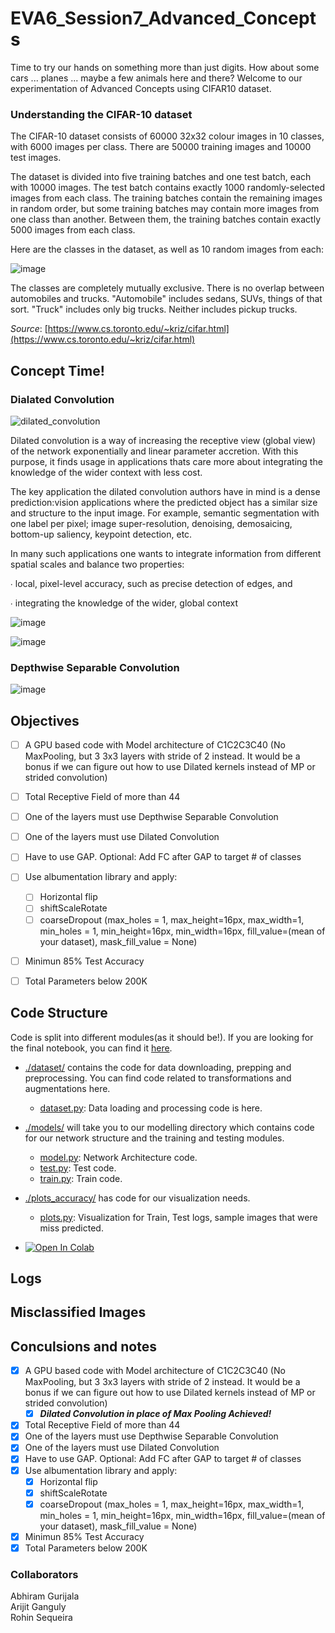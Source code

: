 # EVA6_Session7_Advanced_Concepts

Time to try our hands on something more than just digits. How about some cars ... planes ... maybe a few animals here and there? Welcome to our experimentation of Advanced Concepts using CIFAR10 dataset.

### Understanding the CIFAR-10 dataset

The CIFAR-10 dataset consists of 60000 32x32 colour images in 10 classes, with 6000 images per class. There are 50000 training images and 10000 test images.

The dataset is divided into five training batches and one test batch, each with 10000 images. The test batch contains exactly 1000 randomly-selected images from each class. The training batches contain the remaining images in random order, but some training batches may contain more images from one class than another. Between them, the training batches contain exactly 5000 images from each class.

Here are the classes in the dataset, as well as 10 random images from each:

![image](https://user-images.githubusercontent.com/31658286/122556219-dab61e80-d058-11eb-8e6e-a2ac3ab24365.png)

The classes are completely mutually exclusive. There is no overlap between automobiles and trucks. "Automobile" includes sedans, SUVs, things of that sort. "Truck" includes only big trucks. Neither includes pickup trucks.

_Source_: [https://www.cs.toronto.edu/~kriz/cifar.html](https://www.cs.toronto.edu/~kriz/cifar.html)

## Concept Time!

### Dialated Convolution

![dilated_convolution](https://user-images.githubusercontent.com/31658286/123273137-ff5e3a80-d51f-11eb-802f-bca4da9e492e.gif)

Dilated convolution is a way of increasing the receptive view (global view) of the network exponentially and linear parameter accretion. With this purpose, it finds usage in applications thats care more about integrating the knowledge of the wider context with less cost.

The key application the dilated convolution authors have in mind is a dense prediction:vision applications where the predicted object has a similar size and structure to the input image.
For example, semantic segmentation with one label per pixel;
image super-resolution, denoising, demosaicing, bottom-up saliency, keypoint detection, etc.

In many such applications one wants to integrate information from different spatial scales and balance two properties:

∙ local, pixel-level accuracy, such as precise detection of edges, and

∙ integrating the knowledge of the wider, global context

![image](https://user-images.githubusercontent.com/31658286/123273667-798ebf00-d520-11eb-81ea-84fd1e922e9b.png)

![image](https://user-images.githubusercontent.com/31658286/123273824-9aefab00-d520-11eb-9ed2-638434daa46b.png)


### Depthwise Separable Convolution

![image](https://user-images.githubusercontent.com/31658286/123274042-ca9eb300-d520-11eb-8fe0-dbe8b7d9040c.png)


## Objectives

- [ ] A GPU based code with Model architecture of C1C2C3C40 (No MaxPooling, but 3 3x3 layers with stride of 2 instead. It would be a bonus if we can figure out how to use Dilated kernels instead of MP or strided convolution)
- [ ] Total Receptive Field of more than 44
- [ ] One of the layers must use Depthwise Separable Convolution
- [ ] One of the layers must use Dilated Convolution
- [ ] Have to use GAP. Optional: Add FC after GAP to target # of classes
- [ ] Use albumentation library and apply:
  - [ ] Horizontal flip
  - [ ] shiftScaleRotate
  - [ ] coarseDropout (max_holes = 1, max_height=16px, max_width=1, min_holes = 1, min_height=16px, min_width=16px, fill_value=(mean of your dataset), mask_fill_value = None)
- [ ] Minimun 85% Test Accuracy
- [ ] Total Parameters below 200K


## Code Structure

Code is split into different modules(as it should be!). If you are looking for the final notebook, you can find it [here]().  

* [./dataset/](https://github.com/Arijit-datascience/CIFAR10_Image_Recognition/tree/main/dataset) contains the code for data downloading, prepping and preprocessing. You can find code related to transformations and augmentations here.  
   * [dataset.py](https://github.com/Arijit-datascience/CIFAR10_Image_Recognition/blob/main/dataset/dataset.py): Data loading and processing code is here.

* [./models/](https://github.com/Arijit-datascience/CIFAR10_Image_Recognition/tree/main/models) will take you to our modelling directory which contains code for our network structure and the training and testing modules.  
   * [model.py](https://github.com/Arijit-datascience/CIFAR10_Image_Recognition/blob/main/models/model.py): Network Architecture code.
   * [test.py](https://github.com/Arijit-datascience/CIFAR10_Image_Recognition/blob/main/models/test.py): Test code.
   * [train.py](https://github.com/Arijit-datascience/CIFAR10_Image_Recognition/blob/main/models/train.py): Train code.

* [./plots_accuracy/](https://github.com/Arijit-datascience/CIFAR10_Image_Recognition/tree/main/plots_accuracy) has code for our visualization needs.  
   * [plots.py](https://github.com/Arijit-datascience/CIFAR10_Image_Recognition/blob/main/plots_accuracy/plots.py): Visualization for Train, Test logs, sample images that were miss predicted.

* [![Open In Colab](https://colab.research.google.com/assets/colab-badge.svg)](https://github.com/RohinSequeira/CIFAR10_Image_Recognition/blob/main/CIFAR10_Image_Recognition.ipynb)

## Logs

## Misclassified Images

## Conculsions and notes

- [x] A GPU based code with Model architecture of C1C2C3C40 (No MaxPooling, but 3 3x3 layers with stride of 2 instead. It would be a bonus if we can figure out how to use Dilated kernels instead of MP or strided convolution)
  - [x] _**Dilated Convolution in place of Max Pooling Achieved!**_
- [x] Total Receptive Field of more than 44
- [x] One of the layers must use Depthwise Separable Convolution
- [x] One of the layers must use Dilated Convolution
- [x] Have to use GAP. Optional: Add FC after GAP to target # of classes
- [x] Use albumentation library and apply:
  - [x] Horizontal flip
  - [x] shiftScaleRotate
  - [x] coarseDropout (max_holes = 1, max_height=16px, max_width=1, min_holes = 1, min_height=16px, min_width=16px, fill_value=(mean of your dataset), mask_fill_value = None)
- [x] Minimun 85% Test Accuracy
- [x] Total Parameters below 200K

### Collaborators
Abhiram Gurijala  
Arijit Ganguly  
Rohin Sequeira  
